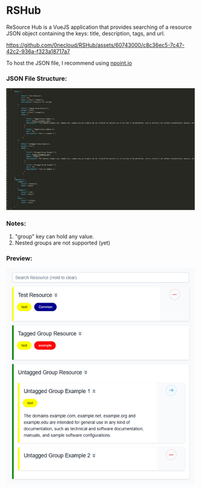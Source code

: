 # RSHub

ReSource Hub is a VueJS application that provides searching of a resource JSON object containing the keys: title, description, tags, and url.

https://github.com/0necloud/RSHub/assets/60743000/c8c36ec5-7c47-42c2-936a-f323a18717a7

To host the JSON file, I recommend using [npoint.io](https://www.npoint.io/)

### JSON File Structure:

![](demo/json.png)

### Notes:
1. "group" key can hold any value.
2. Nested groups are not supported (yet)

### Preview:

![](demo/result.png)

